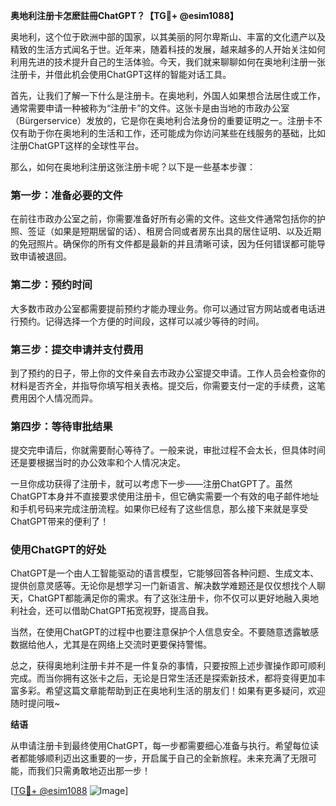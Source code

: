 **奥地利注册卡怎麽註冊ChatGPT？【TG💪+ @esim1088】**

奥地利，这个位于欧洲中部的国家，以其美丽的阿尔卑斯山、丰富的文化遗产以及精致的生活方式闻名于世。近年来，随着科技的发展，越来越多的人开始关注如何利用先进的技术提升自己的生活体验。今天，我们就来聊聊如何在奥地利注册一张注册卡，并借此机会使用ChatGPT这样的智能对话工具。

首先，让我们了解一下什么是注册卡。在奥地利，外国人如果想合法居住或工作，通常需要申请一种被称为“注册卡”的文件。这张卡是由当地的市政办公室（Bürgerservice）发放的，它是你在奥地利合法身份的重要证明之一。注册卡不仅有助于你在奥地利的生活和工作，还可能成为你访问某些在线服务的基础，比如注册ChatGPT这样的全球性平台。

那么，如何在奥地利注册这张注册卡呢？以下是一些基本步骤：

### 第一步：准备必要的文件

在前往市政办公室之前，你需要准备好所有必需的文件。这些文件通常包括你的护照、签证（如果是短期居留的话）、租房合同或者房东出具的居住证明、以及近期的免冠照片。确保你的所有文件都是最新的并且清晰可读，因为任何错误都可能导致申请被退回。

### 第二步：预约时间

大多数市政办公室都需要提前预约才能办理业务。你可以通过官方网站或者电话进行预约。记得选择一个方便的时间段，这样可以减少等待的时间。

### 第三步：提交申请并支付费用

到了预约的日子，带上你的文件亲自去市政办公室提交申请。工作人员会检查你的材料是否齐全，并指导你填写相关表格。提交后，你需要支付一定的手续费，这笔费用因个人情况而异。

### 第四步：等待审批结果

提交完申请后，你就需要耐心等待了。一般来说，审批过程不会太长，但具体时间还是要根据当时的办公效率和个人情况决定。

一旦你成功获得了注册卡，就可以考虑下一步——注册ChatGPT了。虽然ChatGPT本身并不直接要求使用注册卡，但它确实需要一个有效的电子邮件地址和手机号码来完成注册流程。如果你已经有了这些信息，那么接下来就是享受ChatGPT带来的便利了！

### 使用ChatGPT的好处

ChatGPT是一个由人工智能驱动的语言模型，它能够回答各种问题、生成文本、提供创意灵感等。无论你是想学习一门新语言、解决数学难题还是仅仅想找个人聊天，ChatGPT都能满足你的需求。有了这张注册卡，你不仅可以更好地融入奥地利社会，还可以借助ChatGPT拓宽视野，提高自我。

当然，在使用ChatGPT的过程中也要注意保护个人信息安全。不要随意透露敏感数据给他人，尤其是在网络上交流时更要保持警惕。

总之，获得奥地利注册卡并不是一件复杂的事情，只要按照上述步骤操作即可顺利完成。而当你拥有这张卡之后，无论是日常生活还是探索新技术，都将变得更加丰富多彩。希望这篇文章能帮助到正在奥地利生活的朋友们！如果有更多疑问，欢迎随时提问哦~

**结语**

从申请注册卡到最终使用ChatGPT，每一步都需要细心准备与执行。希望每位读者都能够顺利迈出这重要的一步，开启属于自己的全新旅程。未来充满了无限可能，而我们只需勇敢地迈出那一步！

[[TG💪+ @esim1088](https://t.me/s/esim1088) ![Image](https://i.postimg.cc/4NQfJmqS/Snipaste-2025-05-13-00-14-12.png)]
